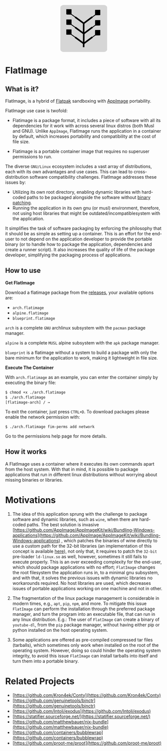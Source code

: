 <p align="center">
  <img src="https://raw.githubusercontent.com/flatimage/docs/master/docs/image/icon.png" width=150px/>
</p>

# FlatImage

## What is it?

FlatImage, is a hybrid of [Flatpak](https://github.com/flatpak/flatpak)
sandboxing with [AppImage](https://github.com/AppImage/AppImageKit) portability.

FlatImage use case is twofold:

* Flatimage is a package format, it includes a piece of software with all its
    dependencies for it work with across several linux distros (both Musl and
    GNU). Unlike `AppImage`, FlatImage runs the application in a container by
    default, which increases portability and compatibility at the cost of file
    size.

* Flatimage is a portable container image that requires no superuser permissions to run.

The diverse `GNU/Linux` ecosystem includes a vast array of distributions, each
with its own advantages and use cases. This can lead to cross-distribution
software compatibility challenges. FlatImage addresses these issues by:

* Utilizing its own root directory, enabling dynamic libraries with hard-coded
    paths to be packaged alongside the software without
    [binary patching](https://github.com/AppImage/AppImageKit/wiki/Bundling-Windows-applications).
* Running the application in its own gnu (or musl) environment, therefore, not using host
    libraries that might be outdated/incompatiblesystem with the application.

It simplifies the task of software packaging by enforcing the philosophy that it
should be as simple as setting up a container. This is an effort for the
end-user to not depend on the application developer to provide the portable
binary (or to handle how to package the application, dependencies and create a
runner script). It also increases the quality of life of the package developer,
simplifying the packaging process of applications.

## How to use

**Get FlatImage**

Download a flatimage package from the [releases](https://github.com/ruanformigoni/flatimage/releases), your available options are:

* `arch.flatimage`
* `alpine.flatimage`
* `blueprint.flatimage`

`arch` is a complete `GNU` archlinux subsystem with the `pacman` package manager.

`alpine` is a complete `MUSL` alpine subsystem with the `apk` package manager.

`blueprint` is a flatimage without a system to build a package with only the
bare minimum for the application to work, making it lightweight in file size.

**Execute The Container**

With `arch.flatimage` as an example, you can enter the container simply by
executing the binary file:

```
$ chmod +x ./arch.flatimage
$ ./arch.flatimage
[flatimage-arch] / → 
```

To exit the container, just press `CTRL+D`. To download packages please enable
the network permission with:
```
$ ./arch.flatimage fim-perms add network
```

Go to the permissions help page for more details.

## How it works

A FlatImage uses a container where it executes its own commands apart from the
host system. With that in mind, it is possible to package applications that run
in different linux distributions without worrying about missing binaries or
libraries.


# Motivations

1. The idea of this application sprung with the challenge to package software
   and dynamic libraries, such as `wine`, when there are hard-coded paths. The
   best solution is invasive
   [https://github.com/AppImage/AppImageKit/wiki/Bundling-Windows-applications](https://github.com/AppImage/AppImageKit/wiki/Bundling-Windows-applications)
   , which patches the binaries of wine directly to use a custom path for the
   32-bit libraries (an implementation of this concept is available
   [here](https://github.com/ruanformigoni/wine)), not only that, it requires to
   patch the `32-bit` pre-loader `ld-linux.so` as well, however, sometimes it
   still fails to execute properly. This is an over exceeding complexity for the
   end-user, which should package applications with no effort; `FlatImage`
   changes the root filesystem the application runs in, to a minimal gnu
   subsystem, and with that, it solves the previous issues with dynamic
   libraries no workarounds required. No host libraries are used, which
   decreases issues of portable applications working on one machine and not in
   other.

1. The fragmentation of the linux package management is considerable in modern
   times, e.g., `apt`, `pip`, `npm`, and more. To mitigate this issue
   `FlatImage` can perform the installation through the preferred package
   manager, and turn the program into an executable file, that can run in any
   linux distribution. E.g.: The user of `FlatImage` can create a binary of
   `youtube-dl`, from the `pip` package manager, without having either pip or
   python installed on the host operating system.

1. Some applications are offered as pre-compiled compressed tar files
   (tarballs), which sometimes only work when installed on the root of the
   operating system. However, doing so could hinder the operating system
   integrity, to avoid this issue `FlatImage` can install tarballs into itself
   and turn them into a portable binary.


# Related Projects

- [https://github.com/Kron4ek/Conty](https://github.com/Kron4ek/Conty)
- [https://github.com/genuinetools/binctr](https://github.com/genuinetools/binctr)
- [https://github.com/Intoli/exodus](https://github.com/Intoli/exodus)
- [https://statifier.sourceforge.net/](https://statifier.sourceforge.net/)
- [https://github.com/matthewbauer/nix-bundle](https://github.com/matthewbauer/nix-bundle)
- [https://github.com/containers/bubblewrap](https://github.com/containers/bubblewrap)
- [https://github.com/proot-me/proot](https://github.com/proot-me/proot)
